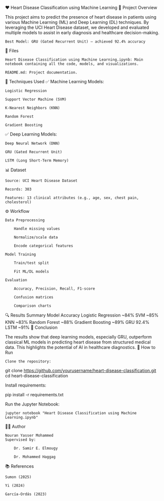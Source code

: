 ❤️ Heart Disease Classification using Machine Learning
📌 Project Overview

This project aims to predict the presence of heart disease in patients using various Machine Learning (ML) and Deep Learning (DL) techniques. By leveraging the UCI Heart Disease dataset, we developed and evaluated multiple models to assist in early diagnosis and healthcare decision-making.

    Best Model: GRU (Gated Recurrent Unit) — achieved 92.4% accuracy

📁 Files

    Heart Disease Classification using Machine Learning.ipynb: Main notebook containing all the code, models, and visualizations.

    README.md: Project documentation.

🧠 Techniques Used
✅ Machine Learning Models:

    Logistic Regression

    Support Vector Machine (SVM)

    K-Nearest Neighbors (KNN)

    Random Forest

    Gradient Boosting

✅ Deep Learning Models:

    Deep Neural Network (DNN)

    GRU (Gated Recurrent Unit)

    LSTM (Long Short-Term Memory)

📊 Dataset

    Source: UCI Heart Disease Dataset

    Records: 303

    Features: 13 clinical attributes (e.g., age, sex, chest pain, cholesterol)

⚙️ Workflow

    Data Preprocessing

        Handle missing values

        Normalize/scale data

        Encode categorical features

    Model Training

        Train/test split

        Fit ML/DL models

    Evaluation

        Accuracy, Precision, Recall, F1-score

        Confusion matrices

        Comparison charts

🔍 Results Summary
Model	Accuracy
Logistic Regression	~84%
SVM	~85%
KNN	~83%
Random Forest	~88%
Gradient Boosting	~89%
GRU	92.4%
LSTM	~91%
📌 Conclusion

The results show that deep learning models, especially GRU, outperform classical ML models in predicting heart disease from structured medical data. This highlights the potential of AI in healthcare diagnostics.
🚀 How to Run

    Clone the repository:

git clone https://github.com/yourusername/heart-disease-classification.git
cd heart-disease-classification

Install requirements:

pip install -r requirements.txt

Run the Jupyter Notebook:

    jupyter notebook "Heart Disease Classification using Machine Learning.ipynb"

👩‍🔬 Author

    Nouran Yasser Mohammed
    Supervised by:

        Dr. Samir E. Elmougy

        Dr. Mohammed Haggag

📚 References

    Sumon (2025)

    Yi (2024)

    García-Ordás (2023)
